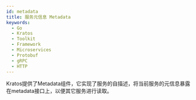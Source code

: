 ```yaml
---
id: metadata
title: 服务元信息 Metadata
keywords:
  - Go
  - Kratos
  - Toolkit
  - Framework
  - Microservices
  - Protobuf
  - gRPC
  - HTTP
---
```


Kratos提供了Metadata组件，它实现了服务的自描述，将当前服务的元信息暴露在metadata接口上，以便其它服务进行读取。



